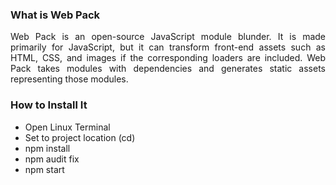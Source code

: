### What is Web Pack
<p align="justify"> 
Web Pack is an open-source JavaScript module blunder. It is made primarily for JavaScript, but it can transform front-end assets such as HTML, CSS, and images if the corresponding loaders are included. Web Pack takes modules with dependencies and generates static assets representing those modules.
<p>

### How to Install It

- Open Linux Terminal
- Set to project location (cd)
- npm install
- npm audit fix
- npm start
